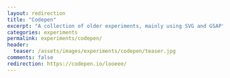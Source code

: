 ```yaml
---
layout: redirection
title: "Codepen"
excerpt: "A collection of older experiments, mainly using SVG and GSAP"
categories: experiments
permalink: experiments/codepen/
header:
  teaser: /assets/images/experiments/codepen/teaser.jpg
comments: false
redirection: https://codepen.io/looeee/
---
```


